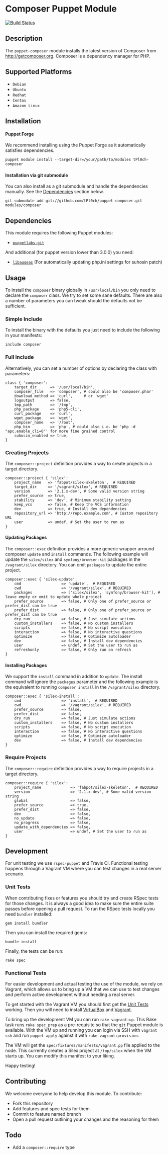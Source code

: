 # Composer Puppet Module

[![Build Status](https://travis-ci.org/tPl0ch/puppet-composer.png?branch=master)](https://travis-ci.org/tPl0ch/puppet-composer)

## Description

The `puppet-composer` module installs the latest version of Composer from http://getcomposer.org. Composer is a dependency manager for PHP.

## Supported Platforms

* `Debian`
* `Ubuntu`
* `Redhat`
* `Centos`
* `Amazon Linux`

## Installation

#### Puppet Forge
We recommend installing using the Puppet Forge as it automatically satisfies dependencies.

    puppet module install --target-dir=/your/path/to/modules tPl0ch-composer

#### Installation via git submodule
You can also install as a git submodule and handle the dependencies manually. See the [Dependencies](#dependencies) section below.

    git submodule add git://github.com/tPl0ch/puppet-composer.git modules/composer

## Dependencies

This module requires the following Puppet modules:

* [`puppetlabs-git`](https://github.com/puppetlabs/puppetlabs-git/)

And additional (for puppet version lower than 3.0.0) you need:

* [`libaugeas`](http://augeas.net/) (For automatically updating php.ini settings for suhosin patch)

## Usage
To install the `composer` binary globally in `/usr/local/bin` you only need to declare the `composer` class. We try to set some sane defaults. There are also a number of parameters you can tweak should the defaults not be sufficient.

### Simple Include
To install the binary with the defaults you just need to include the following in your manifests:

    include composer

### Full Include
Alternatively, you can set a number of options by declaring the class with parameters:

```puppet
class { 'composer':
    target_dir      => '/usr/local/bin',
    composer_file   => 'composer', # could also be 'composer.phar'
    download_method => 'curl',     # or 'wget'
    logoutput       => false,
    tmp_path        => '/tmp',
    php_package     => 'php5-cli',
    curl_package    => 'curl',
    wget_package    => 'wget',
    composer_home   => '/root',
    php_bin         => 'php', # could also i.e. be 'php -d "apc.enable_cli=0"' for more fine grained control
    suhosin_enabled => true,
}
```

### Creating Projects

The `composer::project` definition provides a way to create projects in a target directory.

```puppet
composer::project { 'silex':
    project_name   => 'fabpot/silex-skeleton',  # REQUIRED
    target_dir     => '/vagrant/silex', # REQUIRED
    version        => '2.1.x-dev', # Some valid version string
    prefer_source  => true,
    stability      => 'dev', # Minimum stability setting
    keep_vcs       => false, # Keep the VCS information
    dev            => true, # Install dev dependencies
    repository_url => 'http://repo.example.com', # Custom repository URL
    user           => undef, # Set the user to run as
}
```

#### Updating Packages

The `composer::exec` definition provides a more generic wrapper arround composer `update` and `install` commands. The following example will update the `silex/silex` and `symfony/browser-kit` packages in the `/vagrant/silex` directory. You can omit `packages` to update the entire project.

```puppet
composer::exec { 'silex-update':
    cmd                  => 'update',  # REQUIRED
    cwd                  => '/vagrant/silex', # REQUIRED
    packages             => ['silex/silex', 'symfony/browser-kit'], # leave empty or omit to update whole project
    prefer_source        => false, # Only one of prefer_source or prefer_dist can be true
    prefer_dist          => false, # Only one of prefer_source or prefer_dist can be true
    dry_run              => false, # Just simulate actions
    custom_installers    => false, # No custom installers
    scripts              => false, # No script execution
    interaction          => false, # No interactive questions
    optimize             => false, # Optimize autoloader
    dev                  => false, # Install dev dependencies
    user                 => undef, # Set the user to run as
    refreshonly          => false, # Only run on refresh
}
```

#### Installing Packages

We support the `install` command in addition to `update`. The install command will ignore the `packages` parameter and the following example is the equivalent to running `composer install` in the `/vagrant/silex` directory.

```puppet
composer::exec { 'silex-install':
    cmd                  => 'install',  # REQUIRED
    cwd                  => '/vagrant/silex', # REQUIRED
    prefer_source        => false,
    prefer_dist          => false,
    dry_run              => false, # Just simulate actions
    custom_installers    => false, # No custom installers
    scripts              => false, # No script execution
    interaction          => false, # No interactive questions
    optimize             => false, # Optimize autoloader
    dev                  => false, # Install dev dependencies
}
```

### Require Projects

The `composer::require` definition provides a way to require projects in a target directory.

```puppet
composer::require { 'silex':
    project_name             => 'fabpot/silex-skeleton',  # REQUIRED
    version                  => '2.1.x-dev', # Some valid version string
    global                   => false,
    prefer_source            => true,
    prefer_dist              => false,
    dev                      => false,
    no_update                => false,
    no_progress              => false,
    update_with_dependencies => false,
    user                     => undef, # Set the user to run as
}
```

## Development

For unit testing we use `rspec-puppet` and Travis CI. Functional testing happens through a Vagrant VM where you can test changes in a real server scenario.

### Unit Tests

When contributing fixes or features you should try and create RSpec tests for those changes. It is always a good idea to make sure the entire suite passes before opening a pull request. To run the RSpec tests locally you need `bundler` installed:

```
gem install bundler
```

Then you can install the required gems:

```
bundle install
```

Finally, the tests can be run:

```
rake spec
```

### Functional Tests

For easier development and actual testing the use of the module, we rely on Vagrant, which allows us to bring up a VM that we can use to test changes and perform active development without needing a real server.

To get started with the Vagrant VM you should first get the [Unit Tests](#unit-tests) working. Then you will need to install [VirtualBox][virtualbox] and [Vagrant][vagrant].

To bring up the development VM you can run `rake vagrant:up`. This Rake task runs `rake spec_prep` as a pre-requisite so that the `git` Puppet module is available. With the VM up and running you can login via SSH with `vagrant ssh` and run `puppet apply` against it with `rake vagrant:provision`.

The VM will get the `spec/fixtures/manifests/vagrant.pp` file applied to the node. This currently creates a Silex project at `/tmp/silex` when the VM starts up. You can modify this manifest to your liking.

Happy testing!

## Contributing

We welcome everyone to help develop this module. To contribute:

* Fork this repository
* Add features and spec tests for them
* Commit to feature named branch
* Open a pull request outlining your changes and the reasoning for them

## Todo

* Add a `composer::require` type

[vagrant]: http://vagrantup.com/
[virtualbox]: https://www.virtualbox.org/wiki/Downloads

